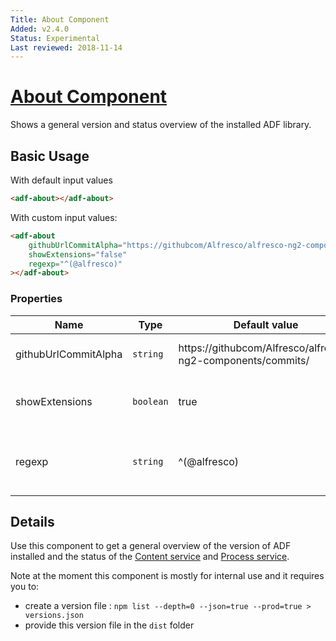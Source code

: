 ```yaml
---
Title: About Component
Added: v2.4.0
Status: Experimental
Last reviewed: 2018-11-14
---
```


# [About Component](../../../lib/core/about/about.component.ts "Defined in about.component.ts")

Shows a general version and status overview of the installed ADF library.

## Basic Usage
With default input values
```html
<adf-about></adf-about>
```
With custom input values:

```html
<adf-about
    githubUrlCommitAlpha="https://githubcom/Alfresco/alfresco-ng2-components/commits/"
    showExtensions="false"
    regexp="^(@alfresco)"
></adf-about>
```

### Properties

| Name | Type | Default value | Description |
| ---- | ---- | ------------- | ----------- |
| githubUrlCommitAlpha | `string` | https://githubcom/Alfresco/alfresco-ng2-components/commits/ | Version of ADF to be used |
| showExtensions | `boolean` | true | Parameter for hide or show extensions block |
| regexp | `string` | ^(@alfresco) | Regular expression for filtering dependencies packages |

## Details

Use this component to get a general overview of the version of ADF installed and the status of the [Content service](../services/content.service.md) and [Process service](../../process-services/services/process.service.md).

Note at the moment this component is mostly for internal use and it requires you to:

-   create a version file : `npm list --depth=0 --json=true --prod=true > versions.json`
-   provide this version file in the `dist` folder
